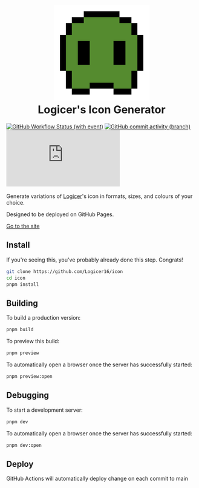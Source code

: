 <h1 align="center">
<img width="50%" src="https://github.com/Logicer16/icon/raw/main/static/favicon/favicon.svg">
<br>
Logicer's Icon Generator
</h1>

[![GitHub Workflow Status (with event)](https://img.shields.io/github/actions/workflow/status/Logicer16/icon/publish.yml)](https://github.com/Logicer16/icon/actions)
[![GitHub commit activity (branch)](https://img.shields.io/github/commit-activity/m/Logicer16/icon)](https://github.com/Logicer16/icon/graphs/contributors)
[![Type Coverage](https://img.shields.io/badge/dynamic/json.svg?label=type%20coverage&suffix=%&query=$.typeCoverage.atLeast&uri=https%3A%2F%2Fraw.githubusercontent.com%2FLogicer16%2Ficon%2Fmain%2Fpackage.json)](https://github.com/plantain-00/type-coverage)

Generate variations of [Logicer](https://github.com/Logicer16)'s icon in formats, sizes, and colours of your choice.

Designed to be deployed on GitHub Pages.

[Go to the site](https://icon.logicer.cc/)

## Install

If you're seeing this, you've probably already done this step. Congrats!

```bash
git clone https://github.com/Logicer16/icon
cd icon
pnpm install
```

## Building

To build a production version:

```bash
pnpm build
```

To preview this build:

```bash
pnpm preview
```

To automatically open a browser once the server has successfully started:

```bash
pnpm preview:open
```

## Debugging

To start a development server:

```bash
pnpm dev
```

To automatically open a browser once the server has successfully started:

```bash
pnpm dev:open
```

## Deploy

GitHub Actions will automatically deploy change on each commit to main
